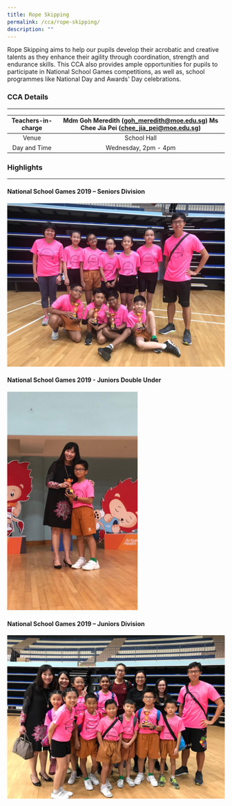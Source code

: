 ```yaml
---
title: Rope Skipping
permalink: /cca/rope-skipping/
description: ""
---
```

Rope Skipping aims to help our pupils develop their acrobatic and creative talents as they enhance their agility through coordination, strength and endurance skills. This CCA also provides ample opportunities for pupils to participate in National School Games competitions, as well as, school programmes like National Day and Awards' Day celebrations.

### CCA Details
----------

  

| Teachers-in-charge  | Mdm Goh Meredith (goh_meredith@moe.edu.sg) Ms Chee Jia Pei (chee_jia_pei@moe.edu.sg) |
|:---:|:---:|
| Venue | School Hall |
| Day and Time | Wednesday, 2pm - 4pm |

  

### Highlights
----------

#### National School Games 2019 – Seniors Division

![National School Games 2019 – Seniors Division](/images/Seniors%20Division.jpg)

#### National School Games 2019 - Juniors Double Under

<img src="/images/Juniors%20Double%20Under.jpg"  
style="width:60%">

#### National School Games 2019 – Juniors Division

![National School Games 2019 – Juniors Division](/images/Juniors%20Division.jpg)